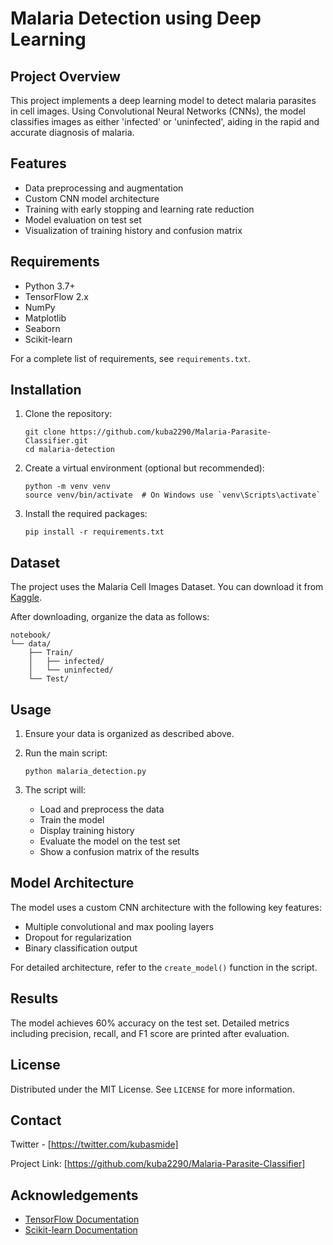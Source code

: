 # Malaria Detection using Deep Learning

## Project Overview
This project implements a deep learning model to detect malaria parasites in cell images. Using Convolutional Neural Networks (CNNs), the model classifies images as either 'infected' or 'uninfected', aiding in the rapid and accurate diagnosis of malaria.

## Features
- Data preprocessing and augmentation
- Custom CNN model architecture
- Training with early stopping and learning rate reduction
- Model evaluation on test set
- Visualization of training history and confusion matrix

## Requirements
- Python 3.7+
- TensorFlow 2.x
- NumPy
- Matplotlib
- Seaborn
- Scikit-learn

For a complete list of requirements, see `requirements.txt`.

## Installation

1. Clone the repository:
   ```
   git clone https://github.com/kuba2290/Malaria-Parasite-Classifier.git
   cd malaria-detection
   ```

2. Create a virtual environment (optional but recommended):
   ```
   python -m venv venv
   source venv/bin/activate  # On Windows use `venv\Scripts\activate`
   ```

3. Install the required packages:
   ```
   pip install -r requirements.txt
   ```

## Dataset
The project uses the Malaria Cell Images Dataset. You can download it from [Kaggle](https://www.kaggle.com/iarunava/cell-images-for-detecting-malaria).

After downloading, organize the data as follows:
```
notebook/
└── data/
    ├── Train/
    │   ├── infected/
    │   └── uninfected/
    └── Test/
```

## Usage

1. Ensure your data is organized as described above.

2. Run the main script:
   ```
   python malaria_detection.py
   ```

3. The script will:
   - Load and preprocess the data
   - Train the model
   - Display training history
   - Evaluate the model on the test set
   - Show a confusion matrix of the results

## Model Architecture
The model uses a custom CNN architecture with the following key features:
- Multiple convolutional and max pooling layers
- Dropout for regularization
- Binary classification output

For detailed architecture, refer to the `create_model()` function in the script.

## Results
The model achieves 60% accuracy on the test set. Detailed metrics including precision, recall, and F1 score are printed after evaluation.



## License
Distributed under the MIT License. See `LICENSE` for more information.

## Contact
 Twitter - [https://twitter.com/kubasmide]

Project Link: [https://github.com/kuba2290/Malaria-Parasite-Classifier]

## Acknowledgements
- [TensorFlow Documentation](https://www.tensorflow.org/api_docs)
- [Scikit-learn Documentation](https://scikit-learn.org/stable/)